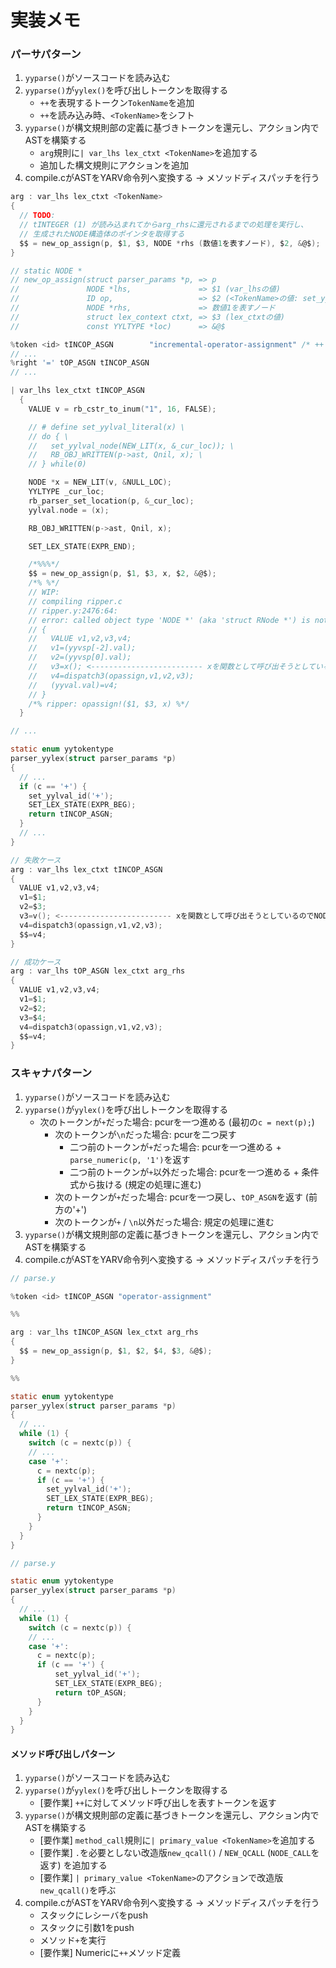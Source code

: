 # 実装メモ
### パーサパターン
1. `yyparse()`がソースコードを読み込む
2. `yyparse()`が`yylex()`を呼び出しトークンを取得する
    - `++`を表現するトークン`TokenName`を追加
    - `++`を読み込み時、`<TokenName>`をシフト
3. `yyparse()`が構文規則部の定義に基づきトークンを還元し、アクション内でASTを構築する
    - `arg`規則に`| var_lhs lex_ctxt <TokenName>`を追加する
    - 追加した構文規則にアクションを追加
4. compile.cがASTをYARV命令列へ変換する -> メソッドディスパッチを行う

```c
arg : var_lhs lex_ctxt <TokenName>
{
  // TODO:
  // tINTEGER (1) が読み込まれてからarg_rhsに還元されるまでの処理を実行し、
  // 生成されたNODE構造体のポインタを取得する
  $$ = new_op_assign(p, $1, $3, NODE *rhs (数値1を表すノード), $2, &@$);
}

// static NODE *
// new_op_assign(struct parser_params *p, => p
//               NODE *lhs,               => $1 (var_lhsの値)
//               ID op,                   => $2 (<TokenName>の値: set_yylval_id('+');)
//               NODE *rhs,               => 数値1を表すノード
//               struct lex_context ctxt, => $3 (lex_ctxtの値)
//               const YYLTYPE *loc)      => &@$
```

```c
%token <id> tINCOP_ASGN        "incremental-operator-assignment" /* ++ */
// ...
%right '=' tOP_ASGN tINCOP_ASGN
// ...

| var_lhs lex_ctxt tINCOP_ASGN
  {
    VALUE v = rb_cstr_to_inum("1", 16, FALSE);

    // # define set_yylval_literal(x) \
    // do { \
    //   set_yylval_node(NEW_LIT(x, &_cur_loc)); \
    //   RB_OBJ_WRITTEN(p->ast, Qnil, x); \
    // } while(0)

    NODE *x = NEW_LIT(v, &NULL_LOC);
    YYLTYPE _cur_loc;
    rb_parser_set_location(p, &_cur_loc);
    yylval.node = (x);

    RB_OBJ_WRITTEN(p->ast, Qnil, x);

    SET_LEX_STATE(EXPR_END);

    /*%%%*/
    $$ = new_op_assign(p, $1, $3, x, $2, &@$);
    /*% %*/
    // WIP:
    // compiling ripper.c
    // ripper.y:2476:64:
    // error: called object type 'NODE *' (aka 'struct RNode *') is not a function or function pointer
    // {
    //   VALUE v1,v2,v3,v4;
    //   v1=(yyvsp[-2].val);
    //   v2=(yyvsp[0].val);
    //   v3=x(); <------------------------- xを関数として呼び出そうとしているのでNODEを関数にする方法を探す
    //   v4=dispatch3(opassign,v1,v2,v3);
    //   (yyval.val)=v4;
    // }
    /*% ripper: opassign!($1, $3, x) %*/
  }

// ...

static enum yytokentype
parser_yylex(struct parser_params *p)
{
  // ...
  if (c == '+') {
    set_yylval_id('+');
    SET_LEX_STATE(EXPR_BEG);
    return tINCOP_ASGN;
  }
  // ...
}
```

```c
// 失敗ケース
arg : var_lhs lex_ctxt tINCOP_ASGN
{
  VALUE v1,v2,v3,v4;
  v1=$1;
  v2=$3;
  v3=v(); <------------------------- xを関数として呼び出そうとしているのでNODEを関数にする方法を探す
  v4=dispatch3(opassign,v1,v2,v3);
  $$=v4;
}

// 成功ケース
arg : var_lhs tOP_ASGN lex_ctxt arg_rhs
{
  VALUE v1,v2,v3,v4;
  v1=$1;
  v2=$2;
  v3=$4;
  v4=dispatch3(opassign,v1,v2,v3);
  $$=v4;
}
```

### スキャナパターン
1. `yyparse()`がソースコードを読み込む
2. `yyparse()`が`yylex()`を呼び出しトークンを取得する
    - 次のトークンが`+`だった場合: pcurを一つ進める (最初の`c = next(p);`)
      - 次のトークンが`\n`だった場合: pcurを二つ戻す
        - 二つ前のトークンが`+`だった場合: pcurを一つ進める + `parse_numeric(p, '1')`を返す
        - 二つ前のトークンが`+`以外だった場合: pcurを一つ進める + 条件式から抜ける (規定の処理に進む)
      - 次のトークンが`+`だった場合: pcurを一つ戻し、`tOP_ASGN`を返す (前方の'+')
      - 次のトークンが`+` / `\n`以外だった場合: 規定の処理に進む
3. `yyparse()`が構文規則部の定義に基づきトークンを還元し、アクション内でASTを構築する
4. compile.cがASTをYARV命令列へ変換する -> メソッドディスパッチを行う

```c
// parse.y

%token <id> tINCOP_ASGN "operator-assignment"

%%

arg : var_lhs tINCOP_ASGN lex_ctxt arg_rhs
{
  $$ = new_op_assign(p, $1, $2, $4, $3, &@$);
}

%%

static enum yytokentype
parser_yylex(struct parser_params *p)
{
  // ...
  while (1) {
    switch (c = nextc(p)) {
    // ...
    case '+':
      c = nextc(p);
      if (c == '+') {
        set_yylval_id('+');
        SET_LEX_STATE(EXPR_BEG);
        return tINCOP_ASGN;
      }
    }
  }
}
```

```c
// parse.y

static enum yytokentype
parser_yylex(struct parser_params *p)
{
  // ...
  while (1) {
    switch (c = nextc(p)) {
    // ...
    case '+':
      c = nextc(p);
      if (c == '+') {
          set_yylval_id('+');
          SET_LEX_STATE(EXPR_BEG);
          return tOP_ASGN;
      }
    }
  }
}
```

#### メソッド呼び出しパターン
1. `yyparse()`がソースコードを読み込む
2. `yyparse()`が`yylex()`を呼び出しトークンを取得する
    - [要作業] `++`に対してメソッド呼び出しを表すトークンを返す
3. `yyparse()`が構文規則部の定義に基づきトークンを還元し、アクション内でASTを構築する
    - [要作業] `method_call`規則に`| primary_value <TokenName>`を追加する
    - [要作業] `.`を必要としない改造版`new_qcall()` / `NEW_QCALL` (`NODE_CALL`を返す) を追加する
    - [要作業] `| primary_value <TokenName>`のアクションで改造版`new_qcall()`を呼ぶ
4. compile.cがASTをYARV命令列へ変換する -> メソッドディスパッチを行う
    - スタックにレシーバをpush
    - スタックに引数1をpush
    - メソッド`+`を実行
    - [要作業] Numericに`++`メソッド定義
